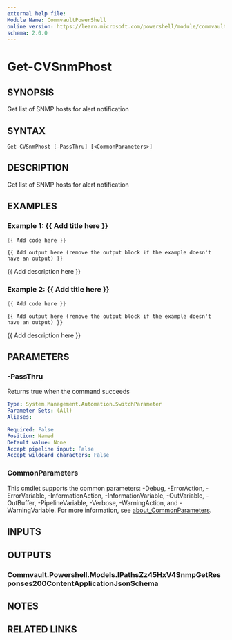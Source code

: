```yaml
---
external help file:
Module Name: CommvaultPowerShell
online version: https://learn.microsoft.com/powershell/module/commvaultpowershell/get-cvsnmphost
schema: 2.0.0
---
```


# Get-CVSnmPhost

## SYNOPSIS
Get list of SNMP hosts for alert notification

## SYNTAX

```
Get-CVSnmPhost [-PassThru] [<CommonParameters>]
```

## DESCRIPTION
Get list of SNMP hosts for alert notification

## EXAMPLES

### Example 1: {{ Add title here }}
```powershell
{{ Add code here }}
```

```output
{{ Add output here (remove the output block if the example doesn't have an output) }}
```

{{ Add description here }}

### Example 2: {{ Add title here }}
```powershell
{{ Add code here }}
```

```output
{{ Add output here (remove the output block if the example doesn't have an output) }}
```

{{ Add description here }}

## PARAMETERS

### -PassThru
Returns true when the command succeeds

```yaml
Type: System.Management.Automation.SwitchParameter
Parameter Sets: (All)
Aliases:

Required: False
Position: Named
Default value: None
Accept pipeline input: False
Accept wildcard characters: False
```

### CommonParameters
This cmdlet supports the common parameters: -Debug, -ErrorAction, -ErrorVariable, -InformationAction, -InformationVariable, -OutVariable, -OutBuffer, -PipelineVariable, -Verbose, -WarningAction, and -WarningVariable. For more information, see [about_CommonParameters](http://go.microsoft.com/fwlink/?LinkID=113216).

## INPUTS

## OUTPUTS

### Commvault.Powershell.Models.IPathsZz45HxV4SnmpGetResponses200ContentApplicationJsonSchema

## NOTES

## RELATED LINKS

